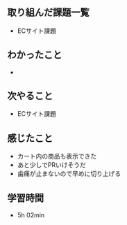 ## 取り組んだ課題一覧
- ECサイト課題
## わかったこと
- 
## 次やること
- ECサイト課題
## 感じたこと
- カート内の商品も表示できた
- あと少しでPRいけそうだ
- 歯痛が止まないので早めに切り上げる
## 学習時間
- 5h 02min
